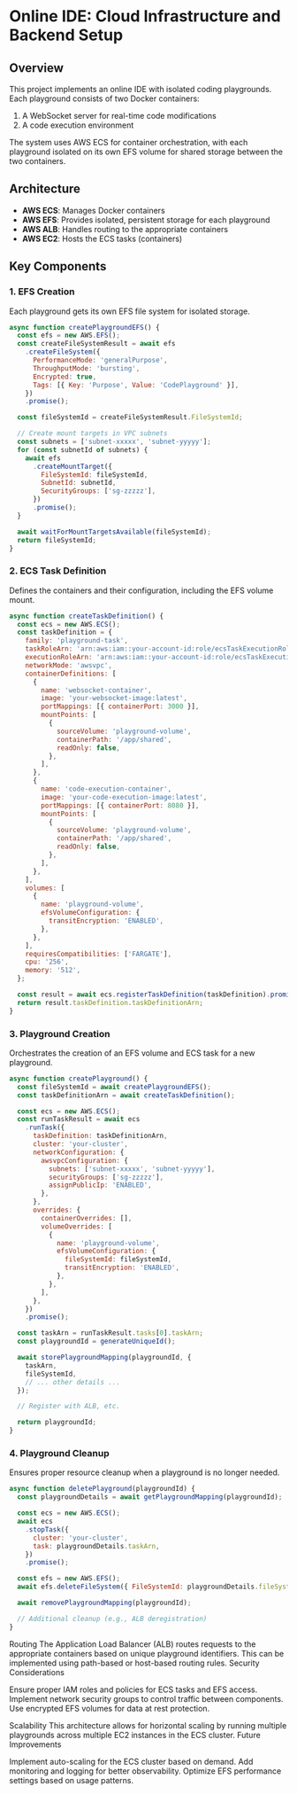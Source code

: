 # Online IDE: Cloud Infrastructure and Backend Setup

## Overview

This project implements an online IDE with isolated coding playgrounds. Each playground consists of two Docker containers:

1. A WebSocket server for real-time code modifications
2. A code execution environment

The system uses AWS ECS for container orchestration, with each playground isolated on its own EFS volume for shared storage between the two containers.

## Architecture

- **AWS ECS**: Manages Docker containers
- **AWS EFS**: Provides isolated, persistent storage for each playground
- **AWS ALB**: Handles routing to the appropriate containers
- **AWS EC2**: Hosts the ECS tasks (containers)

## Key Components

### 1. EFS Creation

Each playground gets its own EFS file system for isolated storage.

```javascript
async function createPlaygroundEFS() {
  const efs = new AWS.EFS();
  const createFileSystemResult = await efs
    .createFileSystem({
      PerformanceMode: 'generalPurpose',
      ThroughputMode: 'bursting',
      Encrypted: true,
      Tags: [{ Key: 'Purpose', Value: 'CodePlayground' }],
    })
    .promise();

  const fileSystemId = createFileSystemResult.FileSystemId;

  // Create mount targets in VPC subnets
  const subnets = ['subnet-xxxxx', 'subnet-yyyyy'];
  for (const subnetId of subnets) {
    await efs
      .createMountTarget({
        FileSystemId: fileSystemId,
        SubnetId: subnetId,
        SecurityGroups: ['sg-zzzzz'],
      })
      .promise();
  }

  await waitForMountTargetsAvailable(fileSystemId);
  return fileSystemId;
}
```

### 2. ECS Task Definition

Defines the containers and their configuration, including the EFS volume mount.

```javascript
async function createTaskDefinition() {
  const ecs = new AWS.ECS();
  const taskDefinition = {
    family: 'playground-task',
    taskRoleArn: 'arn:aws:iam::your-account-id:role/ecsTaskExecutionRole',
    executionRoleArn: 'arn:aws:iam::your-account-id:role/ecsTaskExecutionRole',
    networkMode: 'awsvpc',
    containerDefinitions: [
      {
        name: 'websocket-container',
        image: 'your-websocket-image:latest',
        portMappings: [{ containerPort: 3000 }],
        mountPoints: [
          {
            sourceVolume: 'playground-volume',
            containerPath: '/app/shared',
            readOnly: false,
          },
        ],
      },
      {
        name: 'code-execution-container',
        image: 'your-code-execution-image:latest',
        portMappings: [{ containerPort: 8080 }],
        mountPoints: [
          {
            sourceVolume: 'playground-volume',
            containerPath: '/app/shared',
            readOnly: false,
          },
        ],
      },
    ],
    volumes: [
      {
        name: 'playground-volume',
        efsVolumeConfiguration: {
          transitEncryption: 'ENABLED',
        },
      },
    ],
    requiresCompatibilities: ['FARGATE'],
    cpu: '256',
    memory: '512',
  };

  const result = await ecs.registerTaskDefinition(taskDefinition).promise();
  return result.taskDefinition.taskDefinitionArn;
}
```

### 3. Playground Creation

Orchestrates the creation of an EFS volume and ECS task for a new playground.

```javascript
async function createPlayground() {
  const fileSystemId = await createPlaygroundEFS();
  const taskDefinitionArn = await createTaskDefinition();

  const ecs = new AWS.ECS();
  const runTaskResult = await ecs
    .runTask({
      taskDefinition: taskDefinitionArn,
      cluster: 'your-cluster',
      networkConfiguration: {
        awsvpcConfiguration: {
          subnets: ['subnet-xxxxx', 'subnet-yyyyy'],
          securityGroups: ['sg-zzzzz'],
          assignPublicIp: 'ENABLED',
        },
      },
      overrides: {
        containerOverrides: [],
        volumeOverrides: [
          {
            name: 'playground-volume',
            efsVolumeConfiguration: {
              fileSystemId: fileSystemId,
              transitEncryption: 'ENABLED',
            },
          },
        ],
      },
    })
    .promise();

  const taskArn = runTaskResult.tasks[0].taskArn;
  const playgroundId = generateUniqueId();

  await storePlaygroundMapping(playgroundId, {
    taskArn,
    fileSystemId,
    // ... other details ...
  });

  // Register with ALB, etc.

  return playgroundId;
}
```

### 4. Playground Cleanup

Ensures proper resource cleanup when a playground is no longer needed.

```javascript
async function deletePlayground(playgroundId) {
  const playgroundDetails = await getPlaygroundMapping(playgroundId);

  const ecs = new AWS.ECS();
  await ecs
    .stopTask({
      cluster: 'your-cluster',
      task: playgroundDetails.taskArn,
    })
    .promise();

  const efs = new AWS.EFS();
  await efs.deleteFileSystem({ FileSystemId: playgroundDetails.fileSystemId }).promise();

  await removePlaygroundMapping(playgroundId);

  // Additional cleanup (e.g., ALB deregistration)
}
```

Routing
The Application Load Balancer (ALB) routes requests to the appropriate containers based on unique playground identifiers. This can be implemented using path-based or host-based routing rules.
Security Considerations

Ensure proper IAM roles and policies for ECS tasks and EFS access.
Implement network security groups to control traffic between components.
Use encrypted EFS volumes for data at rest protection.

Scalability
This architecture allows for horizontal scaling by running multiple playgrounds across multiple EC2 instances in the ECS cluster.
Future Improvements

Implement auto-scaling for the ECS cluster based on demand.
Add monitoring and logging for better observability.
Optimize EFS performance settings based on usage patterns.
